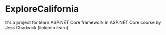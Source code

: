 # ExploreCalifornia
It's a project for learn ASP.NET Core framework in ASP.NET Core course by Jess Chadwick (linkedin learn)
